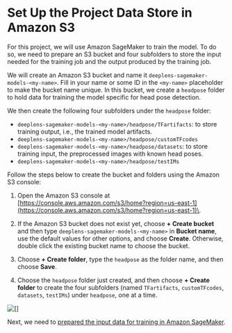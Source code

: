 # Set Up the Project Data Store in Amazon S3<a name="deeplens-headpose-project-set-up-data-store"></a>

For this project, we will use Amazon SageMaker to train the model\. To do so, we need to prepare an S3 bucket and four subfolders to store the input needed for the training job and the output produced by the training job\. 

We will create an Amazon S3 bucket and name it `deeplens-sagemaker-models-<my-name>`\. Fill in your name or some ID in the `<my-name>` placeholder to make the bucket name unique\. In this bucket, we create a `headpose` folder to hold data for training the model specific for head pose detection\. 

We then create the following four subfolders under the `headpose` folder:
+ `deeplens-sagemaker-models-<my-name>/headpose/TFartifacts`: to store training output, i\.e\., the trained model artifacts\.
+  `deeplens-sagemaker-models-<my-name>/headpose/customTFcodes`
+ `deeplens-sagemaker-models-<my-name>/headpose/datasets`: to store training input, the preprocessed images with known head poses\. 
+ `deeplens-sagemaker-models-<my-name>/headpose/testIMs`

Follow the steps below to create the bucket and folders using the Amazon S3 console:

1. Open the Amazon S3 console at [https://console.aws.amazon.com/s3/home?region=us-east-1](https://console.aws.amazon.com/s3/home?region=us-east-1)\.

1.  If the Amazon S3 bucket does not exist yet, choose **\+ Create bucket** and then type `deeplens-sagemaker-models-<my-name>` in **Bucket name**, use the default values for other options, and choose **Create**\. Otherwise, double click the existing bucket name to choose the bucket\.

1. Choose **\+ Create folder**, type the `headpose` as the folder name, and then choose **Save**\.

1. Choose the `headpose` folder just created, and then choose **\+ Create folder** to create the four subfolders \(named `TFartifacts`, `customTFcodes`, `datasets`, `testIMs`\) under `headpose`, one at a time\.

![\[\]](http://docs.aws.amazon.com/deeplens/latest/dg/images/deeplens-tutorial-headpose-detection-s3-bucket-folders.png)

Next, we need to [prepared the input data for training in Amazon SageMaker](deeplens-headpose-project-prepare-training-data.md)\. 
